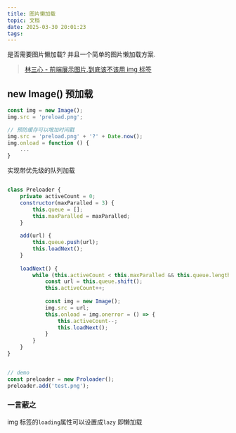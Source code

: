 ```yaml
---
title: 图片懒加载
topic: 文档
date: 2025-03-30 20:01:23
tags:
---
```



是否需要图片懒加载? 并且一个简单的图片懒加载方案.

<!-- more -->

> [林三心 - 前端展示图片,到底该不该用 img 标签](https://mp.weixin.qq.com/s/xz4f6vOextDjuXwQb2rg1A "公众号")


## new Image() 预加载

```javascript
const img = new Image();
img.src = 'preload.png';

// 预防缓存可以增加时间戳
img.src = 'preload.png' + '?' + Date.now();
img.onload = function () {
    ...
}
```


实现带优先级的队列加载

```javascript

class Preloader {
    private activeCount = 0;
    constructor(maxParalled = 3) {
        this.queue = [];
        this.maxParalled = maxParalled;
    }
    
    add(url) {
        this.queue.push(url);
        this.loadNext();
    }
    
    loadNext() {
        while (this.activeCount < this.maxParalled && this.queue.length) {
            const url = this.queue.shift();
            this.activeCount++;
            
            const img = new Image();
            img.src = url;
            this.onload = img.onerror = () => {
                this.activeCount--;
                this.loadNext();
            }
        }
    }
}


// demo
const preloader = new Proloader();
preloader.add('test.png');
```


### 一言蔽之

img 标签的`loading`属性可以设置成`lazy`
即懒加载
